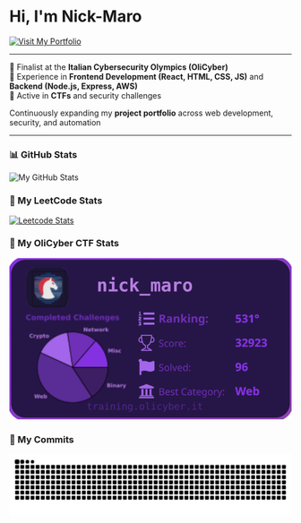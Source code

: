 # Hi, I'm Nick-Maro

<a href="https://marottanicolo.me">
  <img src="https://img.shields.io/badge/Visit-My%20Portfolio-purple?style=for-the-badge" alt="Visit My Portfolio">
</a>

---

🔹 Finalist at the **Italian Cybersecurity Olympics (OliCyber)**  
🔹 Experience in **Frontend Development (React, HTML, CSS, JS)** and **Backend (Node.js, Express, AWS)**  
🔹 Active in **CTFs** and security challenges   

Continuously expanding my **project portfolio** across web development, security, and automation  

---

### 📊 GitHub Stats
![My GitHub Stats](https://github-readme-stats.vercel.app/api/top-langs/?username=Nick-Maro&layout=compact&langs_count=10&theme=dark)

### 🧮 My LeetCode Stats
<a href="https://leetcode.com/nick007sbt">
  <img src="https://leetcard.jacoblin.cool/nick007sbt" alt="Leetcode Stats">
</a>

### 🔐 My OliCyber CTF Stats
<img src="https://raw.githubusercontent.com/Nick-Maro/ocbadge_themes/main/card.svg" alt="OC Badge">

### 🐍 My Commits
![GitHub Snake Contribution Graph](https://github.com/Nick-Maro/Nick-Maro/blob/output/github-snake-dark.svg)
